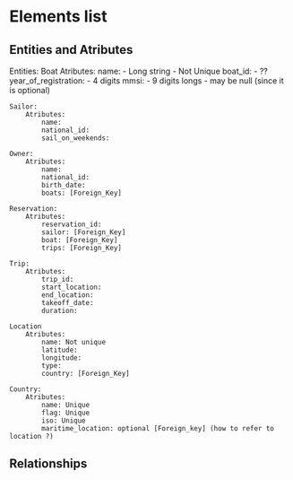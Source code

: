 # Elements list
## Entities and Atributes
Entities: 
    Boat
        Atributes:
            name: 
                - Long string
                - Not Unique
            boat_id:
                - ??
            year_of_registration:
                - 4 digits
            mmsi:
                - 9 digits longs
                - may be null (since it is optional)
        
    Sailor:
        Atributes:
            name:
            national_id:
            sail_on_weekends:
        
    Owner:
        Atributes:
            name:
            national_id:
            birth_date:
            boats: [Foreign_Key]
            
    Reservation:
        Atributes:
            reservation_id:
            sailor: [Foreign_Key]
            boat: [Foreign_Key]
            trips: [Foreign_Key]
        
    Trip:
        Atributes:
            trip_id:
            start_location:
            end_location:
            takeoff_date:
            duration:
            
    Location
        Atributes:
            name: Not unique 
            latitude: 
            longitude:
            type: 
            country: [Foreign_Key]
    
    Country:
        Atributes: 
            name: Unique
            flag: Unique
            iso: Unique
            maritime_location: optional [Foreign_key] (how to refer to location ?)
            
## Relationships